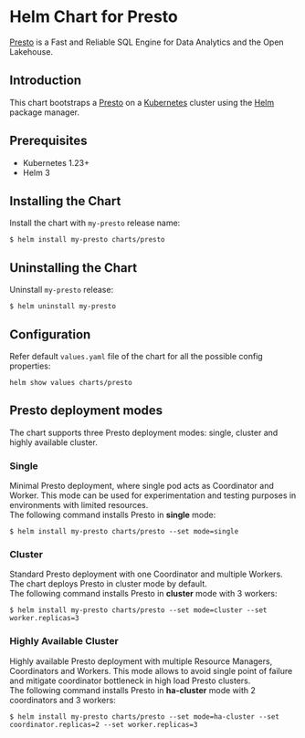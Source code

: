 # Helm Chart for Presto
[Presto](https://prestodb.io) is a Fast and Reliable SQL Engine for Data Analytics and the Open Lakehouse.

## Introduction
This chart bootstraps a [Presto](https://github.com/prestodb/presto) on a [Kubernetes](https://kubernetes.io) cluster using the [Helm](https://helm.sh) package manager.

## Prerequisites
- Kubernetes 1.23+
- Helm 3

## Installing the Chart
Install the chart with `my-presto` release name:
```shell
$ helm install my-presto charts/presto
```

## Uninstalling the Chart
Uninstall `my-presto` release:
```shell
$ helm uninstall my-presto
```

## Configuration
Refer default `values.yaml` file of the chart for all the possible config properties:
```shell
helm show values charts/presto
```

## Presto deployment modes
The chart supports three Presto deployment modes: single, cluster and highly available cluster.

### Single
Minimal Presto deployment, where single pod acts as Coordinator and Worker.
This mode can be used for experimentation and testing purposes in environments with limited resources.\
The following command installs Presto in **single** mode:
```shell
$ helm install my-presto charts/presto --set mode=single
```

### Cluster
Standard Presto deployment with one Coordinator and multiple Workers.
The chart deploys Presto in cluster mode by default.\
The following command installs Presto in **cluster** mode with 3 workers:
```shell
$ helm install my-presto charts/presto --set mode=cluster --set worker.replicas=3
```

### Highly Available Cluster
Highly available Presto deployment with multiple Resource Managers, Coordinators and Workers.
This mode allows to avoid single point of failure and mitigate coordinator bottleneck in high load Presto clusters.\
The following command installs Presto in **ha-cluster** mode with 2 coordinators and 3 workers:
```shell
$ helm install my-presto charts/presto --set mode=ha-cluster --set coordinator.replicas=2 --set worker.replicas=3
```
